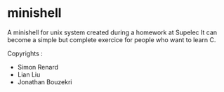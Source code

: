 minishell
=========

A minishell for unix system created during a homework at Supelec
It can become a simple but complete exercice for people who want to learn C.

Copyrights :
- Simon Renard
- Lian Liu
- Jonathan Bouzekri